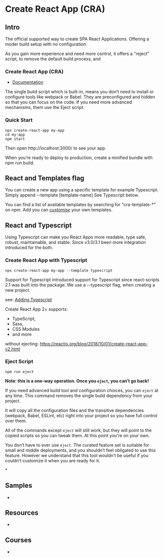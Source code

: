 # Create React App (CRA)

## Intro
The official supported way to create SPA React Applications.
Offering a moder build setup with no configuration.

As you gain more experience and need more control, it offers a "reject" script, to remove the default build process, and 

### Create React App (CRA)
* [Documentation](https://create-react-app.dev/docs/documentation-intro)

The single build script which is built-in, means you don’t need to install or configure tools like webpack or Babel. They are preconfigured and hidden so that you can focus on the code.
If you need more advanced mechanisms, them use the Eject script.

### Quick Start
```
npx create-react-app my-app
cd my-app
npm start
```

Then open http://localhost:3000/ to see your app.

When you’re ready to deploy to production, create a minified bundle with npm run build.

## React and Templates flag

You can create a new app using a specific template for example Typescript.
Simply append --template [template-name]
See Typescript below.

You can find a list of available templates by searching for "cra-template-*" on npm.
Add you can *[customise](https://create-react-app.dev/docs/custom-templates/)* your own templates.


## React and Typescript
Using Typescript can make you React Apps more readable, type safe, robust, maintainable, and stable.
Since v3.0/3.1 been more integration introduced for the both.

### Create React App with Typescript

```
npx create-react-app my-app --template typescript
```

Support for Typescript introduced support for Typescript since react-scripts 2.1 was built into the package.
We use a --typescript flag, when creating a new project.

see: [Adding Typescript](https://create-react-app.dev/docs/adding-typescript/)

Create React App 2+ supports:
* TypeScript, 
* Sass, 
* CSS Modules 
* and more 

without ejecting: https://reactjs.org/blog/2018/10/01/create-react-app-v2.html

### Eject Script

```
npm run eject
```

**Note: this is a one-way operation. Once you `eject`, you can’t go back!**

If you need advanced build tool and configuration choices, you can `eject` at any time. This command removes the single build dependency from your project.

It will copy all the configuration files and the transitive dependencies (webpack, Babel, ESLint, etc) right into your project so you have full control over them. 

All of the commands except `eject` will still work, but they will point to the copied scripts so you can tweak them. At this point you’re on your own.

You don’t have to ever use `eject`. The curated feature set is suitable for small and middle deployments, and you shouldn’t feel obligated to use this feature. However we understand that this tool wouldn’t be useful if you couldn’t customize it when you are ready for it.


*[]()

## Samples
* []()

## Resources
* []()

## Courses
* []()



